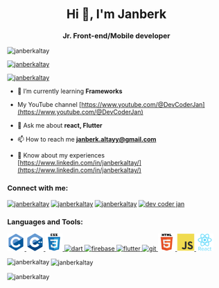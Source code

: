 <h1 align="center">Hi 👋, I'm Janberk</h1>
<h3 align="center">Jr. Front-end/Mobile developer</h3>

<p align="left"> <img src="https://komarev.com/ghpvc/?username=janberkaltay&label=Profile%20views&color=0e75b6&style=flat" alt="janberkaltay" /> </p>

<p align="left"> <a href="https://github.com/ryo-ma/github-profile-trophy"><img src="https://github-profile-trophy.vercel.app/?username=janberkaltay" alt="janberkaltay" /></a> </p>

<p align="left"> <a href="https://twitter.com/janberkaltay" target="blank"><img src="https://img.shields.io/twitter/follow/janberkaltay?logo=twitter&style=for-the-badge" alt="janberkaltay" /></a> </p>

- 🌱 I’m currently learning **Frameworks**

- My YouTube channel [https://www.youtube.com/@DevCoderJan](https://www.youtube.com/@DevCoderJan)

- 💬 Ask me about **react, Flutter**

- 📫 How to reach me **janberk.altayy@gmail.com**

- 📄 Know about my experiences [https://www.linkedin.com/in/janberkaltay/](https://www.linkedin.com/in/janberkaltay/)

<h3 align="left">Connect with me:</h3>
<p align="left">
<a href="https://twitter.com/janberkaltay" target="blank"><img align="center" src="https://raw.githubusercontent.com/rahuldkjain/github-profile-readme-generator/master/src/images/icons/Social/twitter.svg" alt="janberkaltay" height="30" width="40" /></a>
<a href="https://linkedin.com/in/janberkaltay" target="blank"><img align="center" src="https://raw.githubusercontent.com/rahuldkjain/github-profile-readme-generator/master/src/images/icons/Social/linked-in-alt.svg" alt="janberkaltay" height="30" width="40" /></a>
<a href="https://instagram.com/janberkaltay" target="blank"><img align="center" src="https://raw.githubusercontent.com/rahuldkjain/github-profile-readme-generator/master/src/images/icons/Social/instagram.svg" alt="janberkaltay" height="30" width="40" /></a>
<a href="https://www.youtube.com/c/dev coder jan" target="blank"><img align="center" src="https://raw.githubusercontent.com/rahuldkjain/github-profile-readme-generator/master/src/images/icons/Social/youtube.svg" alt="dev coder jan" height="30" width="40" /></a>
</p>

<h3 align="left">Languages and Tools:</h3>
<p align="left"> <a href="https://www.cprogramming.com/" target="_blank" rel="noreferrer"> <img src="https://raw.githubusercontent.com/devicons/devicon/master/icons/c/c-original.svg" alt="c" width="40" height="40"/> </a> <a href="https://www.w3schools.com/cpp/" target="_blank" rel="noreferrer"> <img src="https://raw.githubusercontent.com/devicons/devicon/master/icons/cplusplus/cplusplus-original.svg" alt="cplusplus" width="40" height="40"/> </a> <a href="https://www.w3schools.com/css/" target="_blank" rel="noreferrer"> <img src="https://raw.githubusercontent.com/devicons/devicon/master/icons/css3/css3-original-wordmark.svg" alt="css3" width="40" height="40"/> </a> <a href="https://dart.dev" target="_blank" rel="noreferrer"> <img src="https://www.vectorlogo.zone/logos/dartlang/dartlang-icon.svg" alt="dart" width="40" height="40"/> </a> <a href="https://firebase.google.com/" target="_blank" rel="noreferrer"> <img src="https://www.vectorlogo.zone/logos/firebase/firebase-icon.svg" alt="firebase" width="40" height="40"/> </a> <a href="https://flutter.dev" target="_blank" rel="noreferrer"> <img src="https://www.vectorlogo.zone/logos/flutterio/flutterio-icon.svg" alt="flutter" width="40" height="40"/> </a> <a href="https://git-scm.com/" target="_blank" rel="noreferrer"> <img src="https://www.vectorlogo.zone/logos/git-scm/git-scm-icon.svg" alt="git" width="40" height="40"/> </a> <a href="https://www.w3.org/html/" target="_blank" rel="noreferrer"> <img src="https://raw.githubusercontent.com/devicons/devicon/master/icons/html5/html5-original-wordmark.svg" alt="html5" width="40" height="40"/> </a> <a href="https://developer.mozilla.org/en-US/docs/Web/JavaScript" target="_blank" rel="noreferrer"> <img src="https://raw.githubusercontent.com/devicons/devicon/master/icons/javascript/javascript-original.svg" alt="javascript" width="40" height="40"/> </a> <a href="https://reactjs.org/" target="_blank" rel="noreferrer"> <img src="https://raw.githubusercontent.com/devicons/devicon/master/icons/react/react-original-wordmark.svg" alt="react" width="40" height="40"/> </a> </p>

<p><img align="left" src="https://github-readme-stats.vercel.app/api/top-langs?username=janberkaltay&show_icons=true&locale=en&layout=compact" alt="janberkaltay" /></p>

<p>&nbsp;<img align="center" src="https://github-readme-stats.vercel.app/api?username=janberkaltay&show_icons=true&locale=en" alt="janberkaltay" /></p>

<p><img align="center" src="https://github-readme-streak-stats.herokuapp.com/?user=janberkaltay&" alt="janberkaltay" /></p> 
